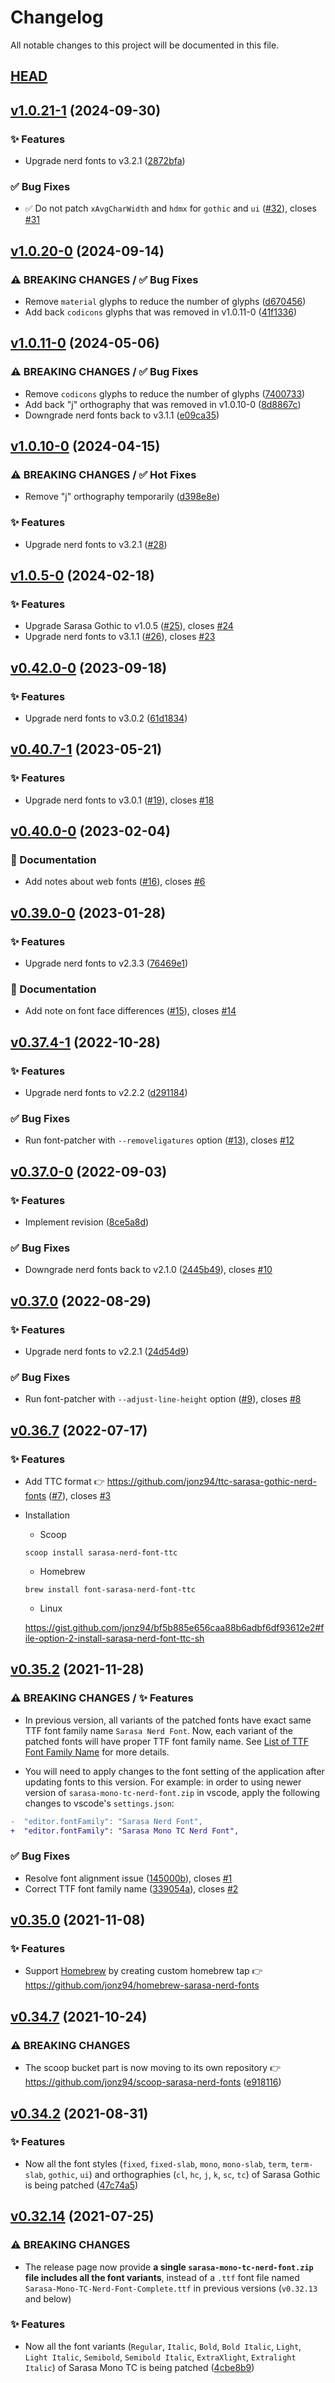 # Changelog

All notable changes to this project will be documented in this file.

## [HEAD](https://github.com/jonz94/Sarasa-Gothic-Nerd-Fonts/compare/v1.0.21-1...HEAD)

## [v1.0.21-1](https://github.com/jonz94/Sarasa-Gothic-Nerd-Fonts/compare/v1.0.21-0...v1.0.21-1) (2024-09-30)

### ✨ Features

- Upgrade nerd fonts to v3.2.1 ([2872bfa](https://github.com/jonz94/Sarasa-Gothic-Nerd-Fonts/commit/2872bfad2cb902c7c4613767447f3298cb58a553))

### ✅ Bug Fixes

- ✅ Do not patch `xAvgCharWidth` and `hdmx` for `gothic` and `ui` ([#32](https://github.com/jonz94/Sarasa-Gothic-Nerd-Fonts/pull/32)), closes [#31](https://github.com/jonz94/Sarasa-Gothic-Nerd-Fonts/issues/31)

## [v1.0.20-0](https://github.com/jonz94/Sarasa-Gothic-Nerd-Fonts/compare/v1.0.19-0...v1.0.20-0) (2024-09-14)

### ⚠ BREAKING CHANGES / ✅ Bug Fixes

- Remove `material` glyphs to reduce the number of glyphs ([d670456](https://github.com/jonz94/Sarasa-Gothic-Nerd-Fonts/commit/d670456e5edc0ff9a86e732734026d087653942c))
- Add back `codicons` glyphs that was removed in v1.0.11-0 ([41f1336](https://github.com/jonz94/Sarasa-Gothic-Nerd-Fonts/commit/41f1336ff8386ed37cc3b286bb0dcc9568ad2cf8))

## [v1.0.11-0](https://github.com/jonz94/Sarasa-Gothic-Nerd-Fonts/compare/v1.0.10-0...v1.0.11-0) (2024-05-06)

### ⚠ BREAKING CHANGES / ✅ Bug Fixes

- Remove `codicons` glyphs to reduce the number of glyphs ([7400733](https://github.com/jonz94/Sarasa-Gothic-Nerd-Fonts/commit/740073395df9e386de653271c75f6ad0f3621fa1))
- Add back "j" orthography that was removed in v1.0.10-0 ([8d8867c](https://github.com/jonz94/Sarasa-Gothic-Nerd-Fonts/commit/8d8867c37f8baa35f15be4e9d3426a115fdb28d0))
- Downgrade nerd fonts back to v3.1.1 ([e09ca35](https://github.com/jonz94/Sarasa-Gothic-Nerd-Fonts/commit/e09ca35a91d7f870399ad28a82b9352bc5bcd07c))

## [v1.0.10-0](https://github.com/jonz94/Sarasa-Gothic-Nerd-Fonts/compare/v1.0.9-0...v1.0.10-0) (2024-04-15)

### ⚠ BREAKING CHANGES / ✅ Hot Fixes

- Remove "j" orthography temporarily ([d398e8e](https://github.com/jonz94/Sarasa-Gothic-Nerd-Fonts/commit/d398e8ea0d850df90722137ba73f351165acac82))

### ✨ Features

- Upgrade nerd fonts to v3.2.1 ([#28](https://github.com/jonz94/Sarasa-Gothic-Nerd-Fonts/pull/28))

## [v1.0.5-0](https://github.com/jonz94/Sarasa-Gothic-Nerd-Fonts/compare/v0.42.6-0...v1.0.5-0) (2024-02-18)

### ✨ Features

- Upgrade Sarasa Gothic to v1.0.5 ([#25](https://github.com/jonz94/Sarasa-Gothic-Nerd-Fonts/pull/25)), closes [#24](https://github.com/jonz94/Sarasa-Gothic-Nerd-Fonts/issues/24)
- Upgrade nerd fonts to v3.1.1 ([#26](https://github.com/jonz94/Sarasa-Gothic-Nerd-Fonts/pull/26)), closes [#23](https://github.com/jonz94/Sarasa-Gothic-Nerd-Fonts/issues/23)

## [v0.42.0-0](https://github.com/jonz94/Sarasa-Gothic-Nerd-Fonts/compare/v0.41.10-0...v0.42.0-0) (2023-09-18)

### ✨ Features

- Upgrade nerd fonts to v3.0.2 ([61d1834](https://github.com/jonz94/Sarasa-Gothic-Nerd-Fonts/commit/61d183497a7ebe8a8a306a7a689fd0078c60943b))

## [v0.40.7-1](https://github.com/jonz94/Sarasa-Gothic-Nerd-Fonts/compare/v0.40.7-0...v0.40.7-1) (2023-05-21)

### ✨ Features

- Upgrade nerd fonts to v3.0.1 ([#19](https://github.com/jonz94/Sarasa-Gothic-Nerd-Fonts/pull/19)), closes [#18](https://github.com/jonz94/Sarasa-Gothic-Nerd-Fonts/issues/18)

## [v0.40.0-0](https://github.com/jonz94/Sarasa-Gothic-Nerd-Fonts/compare/v0.39.0-0...v0.40.0-0) (2023-02-04)

### 📝 Documentation

- Add notes about web fonts ([#16](https://github.com/jonz94/Sarasa-Gothic-Nerd-Fonts/pull/16)), closes [#6](https://github.com/jonz94/Sarasa-Gothic-Nerd-Fonts/issues/6)

## [v0.39.0-0](https://github.com/jonz94/Sarasa-Gothic-Nerd-Fonts/compare/v0.38.0-0...v0.39.0-0) (2023-01-28)

### ✨ Features

- Upgrade nerd fonts to v2.3.3 ([76469e1](https://github.com/jonz94/Sarasa-Gothic-Nerd-Fonts/commit/76469e14e95b5dd631a0169472fa22d2cc4f68a9))

### 📝 Documentation

- Add note on font face differences ([#15](https://github.com/jonz94/Sarasa-Gothic-Nerd-Fonts/pull/15)), closes [#14](https://github.com/jonz94/Sarasa-Gothic-Nerd-Fonts/issues/14)

## [v0.37.4-1](https://github.com/jonz94/Sarasa-Gothic-Nerd-Fonts/compare/v0.37.4-0...v0.37.4-1) (2022-10-28)

### ✨ Features

- Upgrade nerd fonts to v2.2.2 ([d291184](https://github.com/jonz94/Sarasa-Gothic-Nerd-Fonts/commit/d291184de53cacd87cad592b793bb629b2ba2bcb))

### ✅ Bug Fixes

- Run font-patcher with `--removeligatures` option ([#13](https://github.com/jonz94/Sarasa-Gothic-Nerd-Fonts/pull/13)), closes [#12](https://github.com/jonz94/Sarasa-Gothic-Nerd-Fonts/issues/12)

## [v0.37.0-0](https://github.com/jonz94/Sarasa-Gothic-Nerd-Fonts/compare/v0.37.0...v0.37.0-0) (2022-09-03)

### ✨ Features

- Implement revision ([8ce5a8d](https://github.com/jonz94/Sarasa-Gothic-Nerd-Fonts/commit/8ce5a8d645aa65ec68d6d5e80f2be252be3b755a))

### ✅ Bug Fixes

- Downgrade nerd fonts back to v2.1.0 ([2445b49](https://github.com/jonz94/Sarasa-Gothic-Nerd-Fonts/commit/2445b4958fe1c8a92641fd0abec5293e0dfa4d7a)), closes [#10](https://github.com/jonz94/Sarasa-Gothic-Nerd-Fonts/issues/10)

## [v0.37.0](https://github.com/jonz94/Sarasa-Gothic-Nerd-Fonts/compare/v0.36.8...v0.37.0) (2022-08-29)

### ✨ Features

- Upgrade nerd fonts to v2.2.1 ([24d54d9](https://github.com/jonz94/Sarasa-Gothic-Nerd-Fonts/commit/24d54d9c4b0d54eef0aadde07c15600aa0c400b9))

### ✅ Bug Fixes

- Run font-patcher with `--adjust-line-height` option ([#9](https://github.com/jonz94/Sarasa-Gothic-Nerd-Fonts/pull/9)), closes [#8](https://github.com/jonz94/Sarasa-Gothic-Nerd-Fonts/issues/8)

## [v0.36.7](https://github.com/jonz94/Sarasa-Gothic-Nerd-Fonts/compare/v0.36.6...v0.36.7) (2022-07-17)

### ✨ Features

- Add TTC format 👉 https://github.com/jonz94/ttc-sarasa-gothic-nerd-fonts ([#7](https://github.com/jonz94/Sarasa-Gothic-Nerd-Fonts/pull/7)), closes [#3](https://github.com/jonz94/Sarasa-Gothic-Nerd-Fonts/issues/3)

- Installation

  - Scoop

  ```
  scoop install sarasa-nerd-font-ttc
  ```

  - Homebrew

  ```shell
  brew install font-sarasa-nerd-font-ttc
  ```

  - Linux

  https://gist.github.com/jonz94/bf5b885e656caa88b6adbf6df93612e2#file-option-2-install-sarasa-nerd-font-ttc-sh

## [v0.35.2](https://github.com/jonz94/Sarasa-Gothic-Nerd-Fonts/compare/v0.35.1...v0.35.2) (2021-11-28)

### ⚠ BREAKING CHANGES / ✨ Features

- In previous version, all variants of the patched fonts have exact same TTF font family name `Sarasa Nerd Font`. Now, each variant of the patched fonts will have proper TTF font family name. See [List of TTF Font Family Name](docs/ttf-font-family-name.md) for more details.

- You will need to apply changes to the font setting of the application after updating fonts to this version. For example: in order to using newer version of `sarasa-mono-tc-nerd-font.zip` in vscode, apply the following changes to vscode's `settings.json`:

```diff
-  "editor.fontFamily": "Sarasa Nerd Font",
+  "editor.fontFamily": "Sarasa Mono TC Nerd Font",
```

### ✅ Bug Fixes

- Resolve font alignment issue ([145000b](https://github.com/jonz94/Sarasa-Gothic-Nerd-Fonts/commit/145000bf0a64ae0bf17b99e483fb40e414ef6cad)), closes [#1](https://github.com/jonz94/Sarasa-Gothic-Nerd-Fonts/issues/1)
- Correct TTF font family name ([339054a](https://github.com/jonz94/Sarasa-Gothic-Nerd-Fonts/commit/339054a9d8c3a70d61abbe60f857031ade8cfee4)), closes [#2](https://github.com/jonz94/Sarasa-Gothic-Nerd-Fonts/issues/2)

## [v0.35.0](https://github.com/jonz94/Sarasa-Gothic-Nerd-Fonts/compare/v0.34.7...v0.35.0) (2021-11-08)

### ✨ Features

- Support [Homebrew](https://brew.sh) by creating custom homebrew tap 👉 https://github.com/jonz94/homebrew-sarasa-nerd-fonts

## [v0.34.7](https://github.com/jonz94/Sarasa-Gothic-Nerd-Fonts/compare/v0.34.6...v0.34.7) (2021-10-24)

### ⚠ BREAKING CHANGES

- The scoop bucket part is now moving to its own repository 👉 https://github.com/jonz94/scoop-sarasa-nerd-fonts ([e918116](https://github.com/jonz94/Sarasa-Gothic-Nerd-Fonts/commit/e9181166332ef7d858aff69577f5c5c7bb52441c))

## [v0.34.2](https://github.com/jonz94/Sarasa-Gothic-Nerd-Fonts/compare/v0.34.1...v0.34.2) (2021-08-31)

### ✨ Features

- Now all the font styles (`fixed`, `fixed-slab`, `mono`, `mono-slab`, `term`, `term-slab`, `gothic`, `ui`) and orthographies (`cl`, `hc`, `j`, `k`, `sc`, `tc`) of Sarasa Gothic is being patched ([47c74a5](https://github.com/jonz94/Sarasa-Gothic-Nerd-Fonts/commit/47c74a580cbb332b81104f8db6b4c44729b6d125))

## [v0.32.14](https://github.com/jonz94/Sarasa-Gothic-Nerd-Fonts/compare/v0.32.13...v0.32.14) (2021-07-25)

### ⚠ BREAKING CHANGES

- The release page now provide **a single `sarasa-mono-tc-nerd-font.zip` file includes all the font variants**, instead of a `.ttf` font file named `Sarasa-Mono-TC-Nerd-Font-Complete.ttf` in previous versions (`v0.32.13` and below)

### ✨ Features

- Now all the font variants (`Regular`, `Italic`, `Bold`, `Bold Italic`, `Light`, `Light Italic`, `Semibold`, `Semibold Italic`, `ExtraXlight`, `Extralight Italic`) of Sarasa Mono TC is being patched ([4cbe8b9](https://github.com/jonz94/Sarasa-Gothic-Nerd-Fonts/commit/4cbe8b964e618d559adcf6e9eaac9d6c0432a828))
